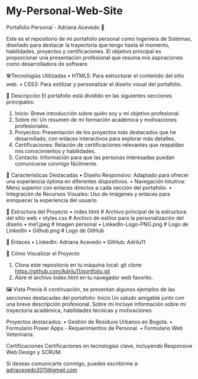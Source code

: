 # My-Personal-Web-Site
Portafolio Personal - Adriana Acevedo 🖤

Este es el repositorio de mi portafolio personal como Ingeniera de Sistemas, diseñado para destacar la trayectoria que tengo hasta el momento,  habilidades, proyectos y certificaciones. El objetivo principal es proporcionar una presentación profesional que resuma mis aspiraciones como desarrolladora de software.

🛠️Tecnologías Utilizadas
•	HTML5: Para estructurar el contenido del sitio web.
•	CSS3: Para estilizar y personalizar el diseño visual del portafolio.

📄 Descripción
El portafolio está dividido en las siguientes secciones principales:
1.	Inicio: Breve introducción sobre quién soy y mi objetivo profesional.
2.	Sobre mí: Un resumen de mi formación académica y motivaciones profesionales.
3.	Proyectos: Presentación de los proyectos más destacados que he desarrollado, con enlaces interactivos para explorar más detalles.
4.	Certificaciones: Relación de certificaciones relevantes que respaldan mis conocimientos y habilidades.
5.	Contacto: Información para que las personas interesadas puedan comunicarse conmigo fácilmente.

🌟 Características Destacadas
•	Diseño Responsivo: Adaptado para ofrecer una experiencia óptima en diferentes dispositivos.
•	Navegación Intuitiva: Menú superior con enlaces directos a cada sección del portafolio.
•	Integración de Recursos Visuales: Uso de imágenes y enlaces para enriquecer la experiencia del usuario.

📂 Estructura del Proyecto
•	index.html      # Archivo principal de la estructura del sitio web
•	styles.css      # Archivo de estilos para la personalización del diseño
•	me1.jpeg       # Imagen personal
•	LinkedIn-Logo-PNG.png  # Logo de LinkedIn
•	Github.png     # Logo de GitHub

🔗 Enlaces
•	LinkedIn: Adriana Acevedo
•	GitHub: Adrilu11

🚀 Cómo Visualizar el Proyecto
1.	Clona este repositorio en tu máquina local:
git clone https://github.com/Adrilu11/portfolio.git
2.	Abre el archivo index.html en tu navegador web favorito.

🖼️ Vista Previa
A continuación, se presentan algunos ejemplos de las secciones destacadas del portafolio:
Inicio
Un saludo amigable junto con una breve descripción profesional.
Sobre mí
Incluye información sobre mi trayectoria académica, habilidades técnicas y motivaciones.

Proyectos destacados:
•	Gestión de Residuos Urbanos en Bogotá.
•	Formulario Power Apps - Requerimientos de Personal.
•	Formulario Web Veterinaria.

Certificaciones
Certificaciones en tecnologías clave, incluyendo Responsive Web Design y SCRUM.

Si deseas comunicarte conmigo, puedes escribirme a: adriacevedo2011@gmail.com
